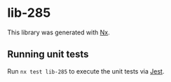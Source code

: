# lib-285

This library was generated with [Nx](https://nx.dev).

## Running unit tests

Run `nx test lib-285` to execute the unit tests via [Jest](https://jestjs.io).
